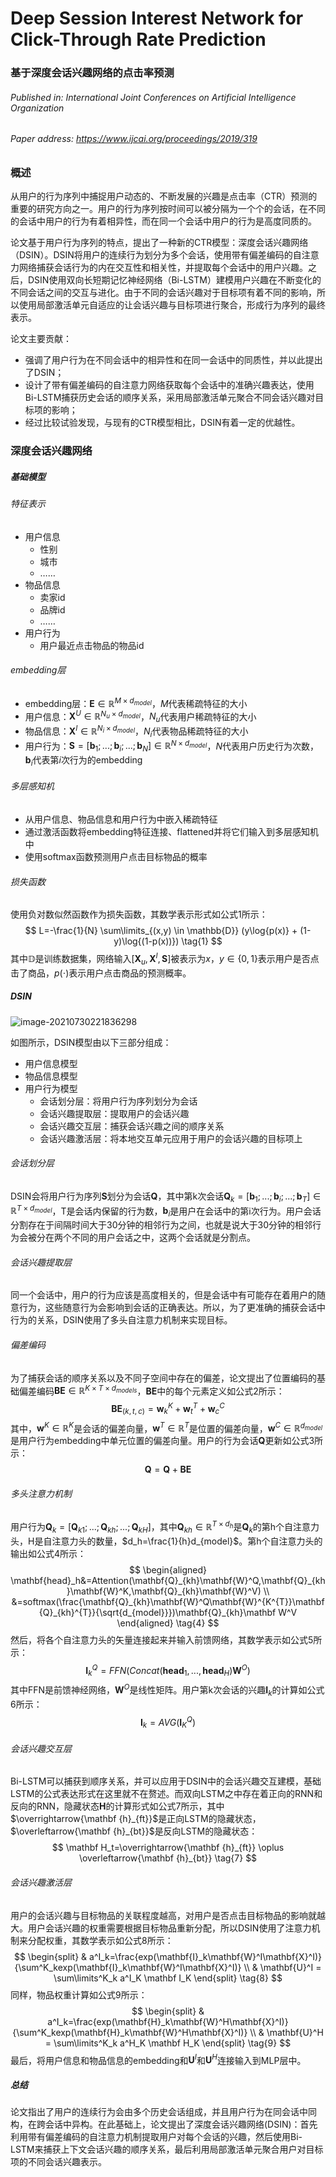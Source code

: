 # Deep Session Interest Network for Click-Through Rate Prediction

### 基于深度会话兴趣网络的点击率预测

###### Published in: International Joint Conferences on Artificial Intelligence Organization

###### Paper address: https://www.ijcai.org/proceedings/2019/319

### 概述

从用户的行为序列中捕捉用户动态的、不断发展的兴趣是点击率（CTR）预测的重要的研究方向之一。用户的行为序列按时间可以被分隔为一个个的会话，在不同的会话中用户的行为有着相异性，而在同一个会话中用户的行为是高度同质的。

论文基于用户行为序列的特点，提出了一种新的CTR模型：深度会话兴趣网络（DSIN）。DSIN将用户的连续行为划分为多个会话，使用带有偏差编码的自注意力网络捕获会话行为的内在交互性和相关性，并提取每个会话中的用户兴趣。之后，DSIN使用双向长短期记忆神经网络（Bi-LSTM）建模用户兴趣在不断变化的不同会话之间的交互与进化。由于不同的会话兴趣对于目标项有着不同的影响，所以使用局部激活单元自适应的让会话兴趣与目标项进行聚合，形成行为序列的最终表示。

论文主要贡献：

- 强调了用户行为在不同会话中的相异性和在同一会话中的同质性，并以此提出了DSIN；
- 设计了带有偏差编码的自注意力网络获取每个会话中的准确兴趣表达，使用Bi-LSTM捕获历史会话的顺序关系，采用局部激活单元聚合不同会话兴趣对目标项的影响；
- 经过比较试验发现，与现有的CTR模型相比，DSIN有着一定的优越性。

### 深度会话兴趣网络

##### 基础模型

###### 特征表示

- 用户信息
  - 性别
  - 城市
  - ……
- 物品信息
  - 卖家id
  - 品牌id
  - ……
- 用户行为
  - 用户最近点击物品的物品id

###### embedding层

- embedding层：$\mathbf E \in \mathbb R^{M \times d_{model}}$，$M$代表稀疏特征的大小
- 用户信息：$\mathbf X^U \in \mathbb{R}^{N_u \times d_{model}}$，$N_u$代表用户稀疏特征的大小
- 物品信息：$\mathbf X^I \in \mathbb{R}^{N_i \times d_{model}}$​，$N_i$​​代表物品稀疏特征的大小
- 用户行为：$\mathbf S=[\mathbf{b}_1;...;\mathbf{b}_i;...;\mathbf{b}_N] \in \mathbb R^{N \times d_{model}}$，$N$代表用户历史行为次数，$\mathbf b_i$代表第$i$次行为的embedding​

###### 多层感知机

- 从用户信息、物品信息和用户行为中嵌入稀疏特征
- 通过激活函数将embedding特征连接、flattened并将它们输入到多层感知机中
- 使用softmax函数预测用户点击目标物品的概率

###### 损失函数

使用负对数似然函数作为损失函数，其数学表示形式如公式1所示：
$$
L=-\frac{1}{N} \sum\limits_{(x,y) \in \mathbb{D}} (y\log{p(x)}  + (1-y)\log{(1-p(x))}) \tag{1}
$$
其中$\mathbb{D}$是训练数据集，网络输入$[\mathbf X_u,\mathbf X^I,\mathbf S]$被表示为$x$，$y \in \{0,1\}$表示用户是否点击了商品，$p(\cdot)$表示用户点击商品的预测概率。

##### DSIN

![image-20210730221836298](https://raw.githubusercontent.com/Zjly/Image-hosting/master/image-20210730221836298.png)

如图所示，DSIN模型由以下三部分组成：

- 用户信息模型
- 物品信息模型
- 用户行为模型
  - 会话划分层：将用户行为序列划分为会话
  - 会话兴趣提取层：提取用户的会话兴趣
  - 会话兴趣交互层：捕获会话兴趣之间的顺序关系
  - 会话兴趣激活层：将本地交互单元应用于用户的会话兴趣的目标项上

###### 会话划分层

DSIN会将用户行为序列$\mathbf S$划分为会话$\mathbf Q$，其中第k次会话$\mathbf Q_k=[\mathbf{b}_1;...;\mathbf{b}_i;...;\mathbf{b}_T]\in \mathbb R^{T \times d_{model}}$，T是会话内保留的行为数，$\mathbf b_i$是用户在会话中的第i次行为。用户会话分割存在于间隔时间大于30分钟的相邻行为之间，也就是说大于30分钟的相邻行为会被分在两个不同的用户会话之中，这两个会话就是分割点。

###### 会话兴趣提取层

同一个会话中，用户的行为应该是高度相关的，但是会话中有可能存在着用户的随意行为，这些随意行为会影响到会话的正确表达。所以，为了更准确的捕获会话中行为的关系，DSIN使用了多头自注意力机制来实现目标。

###### 偏差编码

为了捕获会话的顺序关系以及不同子空间中存在的偏差，论文提出了位置编码的基础偏差编码$\mathbf{BE}\in \mathbb R^{K \times T \times d_{models}}$​​，$\mathbf{BE}$​​中的每个元素定义如公式2所示：
$$
\mathbf{BE}_{(k,t,c)}=\mathbf{w}^K_k+\mathbf{w}^T_t+\mathbf{w}^C_c \tag{2}
$$
其中，$\mathbf{w}^K \in \mathbb R^K$​​是会话的偏差向量，$\mathbf{w}^T \in \mathbb R^T$​​是位置的偏差向量，$\mathbf{w}^C \in \mathbb R^{d_{model}}$​​​​​是用户行为embedding中单元位置的偏差向量。用户的行为会话$\mathbf Q$​更新如公式3所示：
$$
\mathbf Q = \mathbf Q + \mathbf{BE} \tag{3}
$$

###### 多头注意力机制

用户行为$\mathbf Q_k=[\mathbf Q_{k1};...;\mathbf Q_{kh};...;\mathbf Q_{kH}]$​，其中$\mathbf Q_{kh} \in \mathbb{R}^{T \times d_h}$是$\mathbf Q_k$​的第h个自注意力头，H是自注意力头的数量，$d_h=\frac{1}{h}d_{model}$​。第h个自注意力头的输出如公式4所示：
$$
\begin{aligned}
\mathbf{head}_h&=Attention(\mathbf{Q}_{kh}\mathbf{W}^Q,\mathbf{Q}_{kh}\mathbf{W}^K,\mathbf{Q}_{kh}\mathbf{W}^V) \\
&=softmax(\frac{\mathbf{Q}_{kh}\mathbf{W}^Q\mathbf{W}^{K^{T}}\mathbf{Q}_{kh}^{T}}{\sqrt{d_{model}}})\mathbf{Q}_{kh}\mathbf W^V
\end{aligned}
\tag{4}
$$
然后，将各个自注意力头的矢量连接起来并输入前馈网络，其数学表示如公式5所示：
$$
\mathbf I^Q_k=FFN(Concat(\mathbf{head}_1,...,\mathbf{head}_H)\mathbf W^O) \tag{5}
$$
其中FFN是前馈神经网络，$\mathbf W^O$​是线性矩阵。用户第k次会话的兴趣$\mathbf I_k$​的计算如公式6所示：
$$
\mathbf I_k=AVG(\mathbf I^Q_K) \tag{6}
$$

###### 会话兴趣交互层

Bi-LSTM可以捕获到顺序关系，并可以应用于DSIN中的会话兴趣交互建模，基础LSTM的公式表达形式在这里就不在赘述。而双向LSTM之中存在着正向的RNN和反向的RNN，隐藏状态$\mathbf H$的计算形式如公式7所示，其中$\overrightarrow{\mathbf {h}_{ft}}$是正向LSTM的隐藏状态，$\overleftarrow{\mathbf {h}_{bt}}$是反向LSTM的隐藏状态：
$$
\mathbf H_t=\overrightarrow{\mathbf {h}_{ft}} \oplus \overleftarrow{\mathbf {h}_{bt}} \tag{7}
$$

###### 会话兴趣激活层

用户的会话兴趣与目标物品的关联程度越高，对用户是否点击目标物品的影响就越大。用户会话兴趣的权重需要根据目标物品重新分配，所以DSIN使用了注意力机制来分配权重，其数学表示如公式8所示：
$$
\begin{split}
& a^I_k=\frac{exp(\mathbf{I}_k\mathbf{W}^I\mathbf{X}^I)}{\sum^K_kexp(\mathbf{I}_k\mathbf{W}^I\mathbf{X}^I)} \\
& \mathbf{U}^I = \sum\limits^K_k a^I_K \mathbf I_K
\end{split}
\tag{8}
$$
同样，物品权重计算如公式9所示：
$$
\begin{split}
& a^I_k=\frac{exp(\mathbf{H}_k\mathbf{W}^H\mathbf{X}^I)}{\sum^K_kexp(\mathbf{H}_k\mathbf{W}^H\mathbf{X}^I)} \\
& \mathbf{U}^H = \sum\limits^K_k a^H_K \mathbf H_K
\end{split}
\tag{9}
$$
最后，将用户信息和物品信息的embedding和$\mathbf{U}^I$和$\mathbf{U}^H$连接输入到MLP层中。

##### 总结

论文指出了用户的连续行为会由多个历史会话组成，并且用户行为在同会话中同构，在跨会话中异构。在此基础上，论文提出了深度会话兴趣网络(DSIN)：首先利用带有偏差编码的自注意力机制提取用户对每个会话的兴趣，然后使用Bi-LSTM来捕获上下文会话兴趣的顺序关系，最后利用局部激活单元聚合用户对目标项的不同会话兴趣表示。

